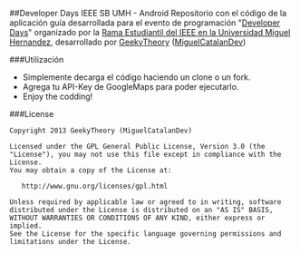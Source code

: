 ##Developer Days IEEE SB UMH - Android
Repositorio con el código de la aplicación guía desarrollada para el evento de programación "[Developer Days][4]" organizado por la [Rama Estudiantil del IEEE en la Universidad Miguel Hernandez][3], desarrollado por [GeekyTheory][1] ([MiguelCatalanDev][2])

###Utilización
* Simplemente decarga el código haciendo un clone o un fork.
* Agrega tu API-Key de GoogleMaps para poder ejecutarlo.
* Enjoy the codding!

###License

    Copyright 2013 GeekyTheory (MiguelCatalanDev)
    
	Licensed under the GPL General Public License, Version 3.0 (the "License"), you may not use this file except in compliance with the License.
	You may obtain a copy of the License at:

       http://www.gnu.org/licenses/gpl.html
       
	Unless required by applicable law or agreed to in writing, software distributed under the License is distributed on an "AS IS" BASIS, WITHOUT WARRANTIES OR CONDITIONS OF ANY KIND, either express or implied.
	See the License for the specific language governing permissions and limitations under the License.
	

[1]: http://www.geekytheory.com
[2]: https://github.com/MiguelCatalan
[3]: http://umh.ieeespain.org/
[4]: http://umh.ieeespain.org/developer-days/